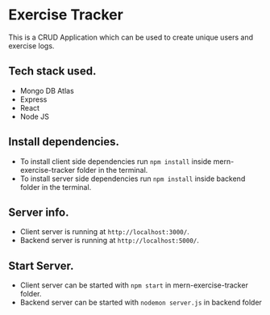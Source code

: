 # Exercise Tracker

This is a CRUD Application which can be used to create unique users and exercise logs. 

## Tech stack used.
- Mongo DB Atlas
- Express
- React
- Node JS

## Install dependencies.
- To install client side dependencies run ```npm install``` inside mern-exercise-tracker folder in the terminal.
- To install server side dependencies run ```npm install``` inside backend folder in the terminal.

## Server info.
- Client server is running at ```http://localhost:3000/```.
- Backend server is running at ```http://localhost:5000/```.

## Start Server.
- Client server can be started with ```npm start``` in mern-exercise-tracker folder. 
- Backend server can be started with ```nodemon server.js``` in backend folder
